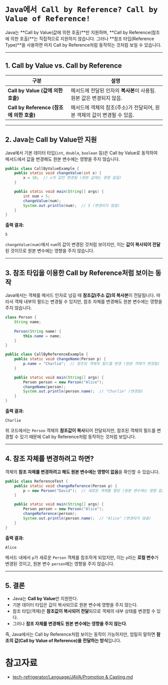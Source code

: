 # `Java에서 Call by Reference? Call by Value of Reference!`

Java는 **Call by Value(값에 의한 호출)**만 지원하며, **Call by Reference(참조에 의한 호출)**는 직접적으로 지원하지 않습니다. 그러나 **참조 타입(Reference Type)**을 사용하면 마치 Call by Reference처럼 동작하는 것처럼 보일 수 있습니다.

---

## 1. Call by Value vs. Call by Reference

| 구분 | 설명 |
|------|------|
| **Call by Value (값에 의한 호출)** | 메서드에 전달된 인자의 **복사본**이 사용됨. 원본 값은 변경되지 않음. |
| **Call by Reference (참조에 의한 호출)** | 메서드에 객체의 참조(주소)가 전달되어, 원본 객체의 값이 변경될 수 있음. |

---

## 2. Java는 Call by Value만 지원

Java에서 기본 데이터 타입(`int`, `double`, `boolean` 등)은 Call by Value로 동작하여 메서드에서 값을 변경해도 원본 변수에는 영향을 주지 않습니다.

```java
public class CallByValueExample {
    public static void changeValue(int x) {
        x = 10;  // x의 값만 변경됨 (원본 값에는 영향 없음)
    }

    public static void main(String[] args) {
        int num = 5;
        changeValue(num);
        System.out.println(num);  // 5 (변경되지 않음)
    }
}
```

**출력 결과:**
```
5
```

`changeValue(num)`에서 `num`의 값이 변경된 것처럼 보이지만, 이는 **값이 복사되어 전달**된 것이므로 원본 변수에는 영향을 주지 않습니다.

---

## 3. 참조 타입을 이용한 Call by Reference처럼 보이는 동작

Java에서는 객체를 메서드 인자로 넘길 때 **참조값(주소 값)의 복사본**이 전달됩니다. 따라서 객체 내부의 필드는 변경될 수 있지만, 참조 자체를 변경해도 원본 변수에는 영향을 주지 않습니다.

```java
class Person {
    String name;
    
    Person(String name) {
        this.name = name;
    }
}

public class CallByReferenceExample {
    public static void changeName(Person p) {
        p.name = "Charlie";  // 참조된 객체의 필드를 변경 (원본 객체가 변경됨)
    }

    public static void main(String[] args) {
        Person person = new Person("Alice");
        changeName(person);
        System.out.println(person.name);  // "Charlie" (변경됨)
    }
}
```

**출력 결과:**
```
Charlie
```

위 코드에서는 `Person` 객체의 **참조값이 복사**되어 전달되지만, 참조된 객체의 필드를 변경할 수 있기 때문에 Call by Reference처럼 동작하는 것처럼 보입니다.

---

## 4. 참조 자체를 변경하려고 하면?

객체의 **참조 자체를 변경하려고 해도 원본 변수에는 영향이 없음**을 확인할 수 있습니다.

```java
public class ReferenceTest {
    public static void changeReference(Person p) {
        p = new Person("David");  // 새로운 객체를 할당 (원본 변수에는 영향 없음)
    }

    public static void main(String[] args) {
        Person person = new Person("Alice");
        changeReference(person);
        System.out.println(person.name);  // "Alice" (변경되지 않음)
    }
}
```

**출력 결과:**
```
Alice
```

메서드 내에서 `p`가 새로운 `Person` 객체를 참조하게 되었지만, 이는 `p`라는 **로컬 변수**가 변경된 것이고, 원본 변수 `person`에는 영향을 주지 않습니다.

---

## 5. 결론
- Java는 **Call by Value**만 지원한다.
- 기본 데이터 타입은 값이 복사되므로 원본 변수에 영향을 주지 않는다.
- 참조 타입(객체)은 **참조값이 복사되어 전달**되므로 객체의 내부 상태를 변경할 수 있다.
- 그러나 **참조 자체를 변경해도 원본 변수에는 영향을 주지 않는다**.

즉, Java에서는 Call by Reference처럼 보이는 동작이 가능하지만, 엄밀히 말하면 **참조의 값(Call by Value of Reference)을 전달하는 방식**입니다.


# 참고자료
- [tech-refrigerator/Language/JAVA/Promotion & Casting.md](https://github.com/GimunLee/tech-refrigerator/blob/master/Language/JAVA/Promotion%20%26%20Casting.md#promotion--casting)